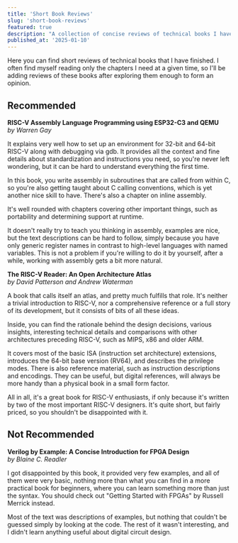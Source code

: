 ```yaml
---
title: 'Short Book Reviews'
slug: 'short-book-reviews'
featured: true
description: "A collection of concise reviews of technical books I have read."
published_at: '2025-01-10'
---
```


Here you can find short reviews of technical books 
that I have finished. I often find myself reading 
only the chapters I need at a given time, 
so I'll be adding reviews of these books 
after exploring them enough to form an opinion.

## Recommended

**RISC-V Assembly Language Programming using ESP32-C3 and QEMU**  
*by Warren Gay*

It explains very well how to set up an environment for 32-bit 
and 64-bit RISC-V along with debugging via gdb. It provides 
all the context and fine details about standardization and 
instructions you need, so you're never left wondering, 
but it can be hard to understand everything the first time.

In this book, you write assembly in subroutines that are called 
from within C, so you're also getting taught about C calling conventions, 
which is yet another nice skill to have. 
There's also a chapter on inline assembly.

It's well rounded with chapters covering other important things, 
such as portability and determining support at runtime.

It doesn't really try to teach you thinking in assembly, examples are 
nice, but the text descriptions can be hard to follow, 
simply because you have only generic register names 
in contrast to high-level languages with named variables. 
This is not a problem if you're willing to do it by yourself, 
after a while, working with assembly gets a bit more natural.

**The RISC-V Reader: An Open Architecture Atlas**  
*by David Patterson and Andrew Waterman*

A book that calls itself an atlas, and pretty much fulfills 
that role. It's neither a trivial introduction to RISC-V, 
nor a comprehensive reference or a full story of its development, 
but it consists of bits of all these ideas.

Inside, you can find the rationale behind the design decisions, 
various insights, interesting technical details and comparisons 
with other architectures preceding RISC-V, 
such as MIPS, x86 and older ARM.

It covers most of the basic ISA (instruction set architecture) extensions, 
introduces the 64-bit base version (RV64), and describes 
the privilege modes. There is also reference material, 
such as instruction descriptions and encodings. 
They can be useful, but digital references, 
will always be more handy than a physical book in a small form factor.

All in all, it's a great book for RISC-V enthusiasts, 
if only because it's written by two of the most important RISC-V designers. 
It's quite short, but fairly priced, 
so you shouldn't be disappointed with it.

## Not Recommended

**Verilog by Example: A Concise Introduction for FPGA Design**  
*by Blaine C. Readler*

I got disappointed by this book, it provided very few examples, 
and all of them were very basic, nothing more than what you 
can find in a more practical book for beginners, 
where you can learn something more than just the syntax. 
You should check out "Getting Started with FPGAs" 
by Russell Merrick instead.

Most of the text was descriptions of examples, but nothing 
that couldn't be guessed simply by looking at the code. 
The rest of it wasn't interesting, 
and I didn't learn anything useful about digital circuit design.
